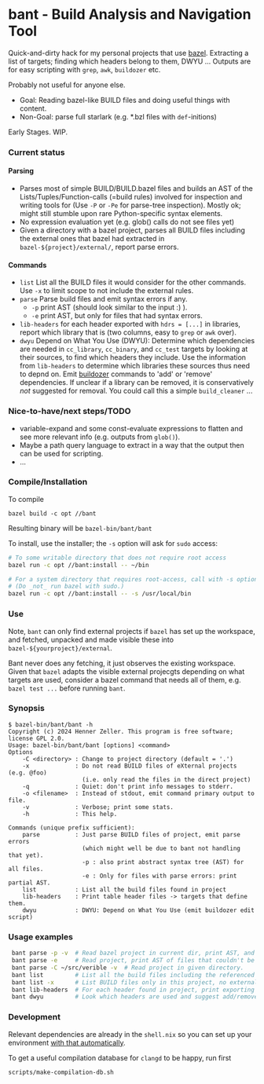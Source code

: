 bant - Build Analysis and Navigation Tool
=========================================

Quick-and-dirty hack for my personal projects that use [bazel]. Extracting a
list of targets; finding which headers belong to them, DWYU ...
Outputs are for easy scripting with `grep`, `awk`, `buildozer` etc.

Probably not useful for anyone else.

 * Goal: Reading bazel-like BUILD files and doing useful things with content.
 * Non-Goal: parse full starlark (e.g. *.bzl files with `def`-initions)

Early Stages. WIP.

### Current status

#### Parsing
 * Parses most of simple BUILD/BUILD.bazel files and builds an AST of the
   Lists/Tuples/Function-calls (=build rules) involved for inspection and
   writing tools for (Use `-P` or `-Pe` for parse-tree inspection).
   Mostly ok; might still stumble upon rare Python-specific syntax elements.
 * No expression evaluation yet (e.g. glob() calls do not see files yet)
 * Given a directory with a bazel project, parses all BUILD files including
   the external ones that bazel had extracted in `bazel-${project}/external/`,
   report parse errors.

#### Commands
 * `list` List all the BUILD files it would consider for the
    other commands. Use `-x` to limit scope to not include the external rules.
 * `parse` Parse build files and emit syntax errors if any.
    * `-p` print AST (should look similar to the input :) ).
    * `-e` print AST, but only for files that had syntax errors.
 * `lib-headers` for each header exported with `hdrs = [...]` in libraries,
    report which library that is (two columns, easy to `grep` or `awk` over).
 * `dwyu` Depend on What You Use (DWYU): Determine which dependencies are
   needed in `cc_library`, `cc_binary`, and `cc_test` targets by looking at
   their sources, to find which headers they include. Use the information
   from `lib-headers` to determine which libraries these sources thus need to
   depnd on.
   Emit [buildozer] commands to 'add' or 'remove' dependencies.
   If unclear if a library can be removed, it is conservatively
   _not_ suggested for removal.
   You could call this a simple `build_cleaner` ...

### Nice-to-have/next steps/TODO

  * variable-expand and some const-evaluate expressions to flatten and
    see more relevant info (e.g. outputs from `glob()`).
  * Maybe a path query language to extract in a way that the output
    then can be used for scripting.
  * ...

### Compile/Installation

To compile

```
bazel build -c opt //bant
```
Resulting binary will be `bazel-bin/bant/bant`

To install, use the installer; the `-s` option will ask for `sudo` access:

```bash
# To some writable directory that does not require root access
bazel run -c opt //bant:install -- ~/bin

# For a system directory that requires root-access, call with -s option.
# (Do _not_ run bazel with sudo.)
bazel run -c opt //bant:install -- -s /usr/local/bin
```

### Use

Note, `bant` can only find external projects if `bazel` has set up the
workspace, and fetched, unpacked and made visible these into
`bazel-${yourproject}/external`.

Bant never does any fetching, it just observes the existing workspace. Given
that `bazel` adapts the visible external projecgts depending on what targets
are used, consider a bazel command that needs all of them, e.g.
`bazel test ...` before running `bant`.

### Synopsis

```
$ bazel-bin/bant/bant -h
Copyright (c) 2024 Henner Zeller. This program is free software; license GPL 2.0.
Usage: bazel-bin/bant/bant [options] <command>
Options
    -C <directory> : Change to project directory (default = '.')
    -x             : Do not read BUILD files of eXternal projects (e.g. @foo)
                     (i.e. only read the files in the direct project)
    -q             : Quiet: don't print info messages to stderr.
    -o <filename>  : Instead of stdout, emit command primary output to file.
    -v             : Verbose; print some stats.
    -h             : This help.

Commands (unique prefix sufficient):
    parse          : Just parse BUILD files of project, emit parse errors
                     (which might well be due to bant not handling that yet).
                     -p : also print abstract syntax tree (AST) for all files.
                     -e : Only for files with parse errors: print partial AST.
    list           : List all the build files found in project
    lib-headers    : Print table header files -> targets that define them.
    dwyu           : DWYU: Depend on What You Use (emit buildozer edit script)
```

### Usage examples

```bash
 bant parse -p -v  # Read bazel project in current dir, print AST, and stats.
 bant parse -e     # Read project, print AST of files that couldn't be parsed.
 bant parse -C ~/src/verible -v  # Read project in given directory.
 bant list         # List all the build files including the referenced external
 bant list -x      # List BUILD files only in this project, no external.
 bant lib-headers  # For each header found in project, print exporting target.
 bant dwyu         # Look which headers are used and suggest add/remove deps
```

### Development

Relevant dependencies are already in the `shell.nix` so you can set up
your environment [with that automatically][nix-devel-env].

To get a useful compilation database for `clangd` to be happy, run first

```
scripts/make-compilation-db.sh
```

[bazel]: https://bazel.build/
[buildozer]: https://github.com/bazelbuild/buildtools/blob/master/buildozer/README.md
[nix-devel-env]: https://nixos.wiki/wiki/Development_environment_with_nix-shell
